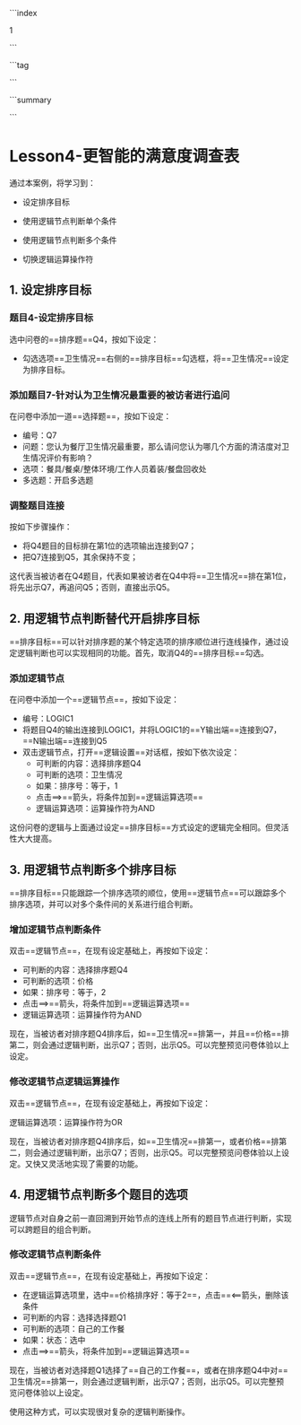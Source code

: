 \```index

1

\```

\```tag

\```

\```summary

\```

# Lesson4-更智能的满意度调查表

通过本案例，将学习到：

+ 设定排序目标

+ 使用逻辑节点判断单个条件

+ 使用逻辑节点判断多个条件

+ 切换逻辑运算操作符

  

## 1. 设定排序目标

### 题目4-设定排序目标

选中问卷的==排序题==Q4，按如下设定：

+ 勾选选项==卫生情况==右侧的==排序目标==勾选框，将==卫生情况==设定为排序目标。

### 添加题目7-针对认为卫生情况最重要的被访者进行追问

在问卷中添加一道==选择题==，按如下设定：

+ 编号：Q7
+ 问题：您认为餐厅卫生情况最重要，那么请问您认为哪几个方面的清洁度对卫生情况评价有影响？
+ 选项：餐具/餐桌/整体环境/工作人员着装/餐盘回收处
+ 多选题：开启多选题

### 调整题目连接

按如下步骤操作：

+ 将Q4题目的目标排在第1位的选项输出连接到Q7；
+ 把Q7连接到Q5，其余保持不变；

这代表当被访者在Q4题目，代表如果被访者在Q4中将==卫生情况==排在第1位，将先出示Q7，再追问Q5；否则，直接出示Q5。

## 2. 用逻辑节点判断替代开启排序目标

==排序目标==可以针对排序题的某个特定选项的排序顺位进行连线操作，通过设定逻辑判断也可以实现相同的功能。首先，取消Q4的==排序目标==勾选。

### 添加逻辑节点

在问卷中添加一个==逻辑节点==，按如下设定：

+ 编号：LOGIC1
+ 将题目Q4的输出连接到LOGIC1，并将LOGIC1的==Y输出端==连接到Q7，==N输出端==连接到Q5
+ 双击逻辑节点，打开==逻辑设置==对话框，按如下依次设定：
  + 可判断的内容：选择排序题Q4
  + 可判断的选项：卫生情况
  + 如果：排序号：等于，1
  + 点击==>==箭头，将条件加到==逻辑运算选项==
  + 逻辑运算选项：运算操作符为AND

这份问卷的逻辑与上面通过设定==排序目标==方式设定的逻辑完全相同。但灵活性大大提高。

## 3. 用逻辑节点判断多个排序目标

==排序目标==只能跟踪一个排序选项的顺位，使用==逻辑节点==可以跟踪多个排序选项，并可以对多个条件间的关系进行组合判断。

### 增加逻辑节点判断条件

双击==逻辑节点==，在现有设定基础上，再按如下设定：

+ 可判断的内容：选择排序题Q4
+ 可判断的选项：价格
+ 如果：排序号：等于，2
+ 点击==>==箭头，将条件加到==逻辑运算选项==
+ 逻辑运算选项：运算操作符为AND

现在，当被访者对排序题Q4排序后，如==卫生情况==排第一，并且==价格==排第二，则会通过逻辑判断，出示Q7；否则，出示Q5。可以完整预览问卷体验以上设定。

### 修改逻辑节点逻辑运算操作

双击==逻辑节点==，在现有设定基础上，再按如下设定：

逻辑运算选项：运算操作符为OR

现在，当被访者对排序题Q4排序后，如==卫生情况==排第一，或者价格==排第二，则会通过逻辑判断，出示Q7；否则，出示Q5。可以完整预览问卷体验以上设定。又快又灵活地实现了需要的功能。

## 4. 用逻辑节点判断多个题目的选项

逻辑节点对自身之前一直回溯到开始节点的连线上所有的题目节点进行判断，实现可以跨题目的组合判断。

### 修改逻辑节点判断条件

双击==逻辑节点==，在现有设定基础上，再按如下设定：

+ 在逻辑运算选项里，选中==价格排序好：等于2==，点击==<==箭头，删除该条件
+ 可判断的内容：选择选择题Q1
+ 可判断的选项：自己的工作餐
+ 如果：状态：选中
+ 点击==>==箭头，将条件加到==逻辑运算选项==

现在，当被访者对选择题Q1选择了==自己的工作餐==，或者在排序题Q4中对==卫生情况==排第一，则会通过逻辑判断，出示Q7；否则，出示Q5。可以完整预览问卷体验以上设定。

使用这种方式，可以实现很对复杂的逻辑判断操作。